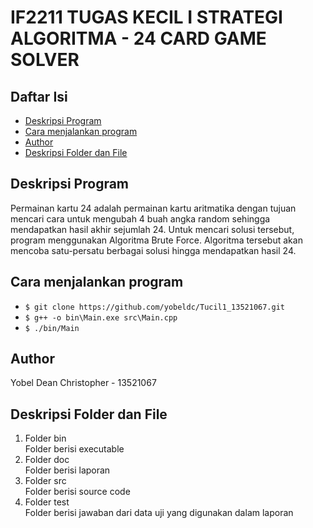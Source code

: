 <h1> <b> IF2211 TUGAS KECIL I STRATEGI ALGORITMA - 24 CARD GAME SOLVER </b> </h1>

## **Daftar Isi**
* [Deskripsi Program](#program-description)
* [Cara menjalankan program](#how-to-run-program)
* [Author](#author)
* [Deskripsi Folder dan File](#folders-and-files-description)


## **Deskripsi Program**
<p> Permainan kartu 24 adalah permainan kartu aritmatika dengan tujuan mencari cara
untuk mengubah 4 buah angka random sehingga mendapatkan hasil akhir sejumlah
24. Untuk mencari solusi tersebut, program menggunakan Algoritma Brute Force. 
Algoritma tersebut akan mencoba satu-persatu berbagai solusi hingga mendapatkan 
hasil 24.</p>



## **Cara menjalankan program**
- `$ git clone https://github.com/yobeldc/Tucil1_13521067.git `
- `$ g++ -o bin\Main.exe src\Main.cpp`
- `$ ./bin/Main`

## **Author**
Yobel Dean Christopher - 13521067

## **Deskripsi Folder dan File**
1. Folder bin <br>
Folder berisi executable
2. Folder doc <br>
Folder berisi laporan
3. Folder src <br>
Folder berisi source code
4. Folder test <br>
Folder berisi jawaban dari data uji yang digunakan dalam laporan

